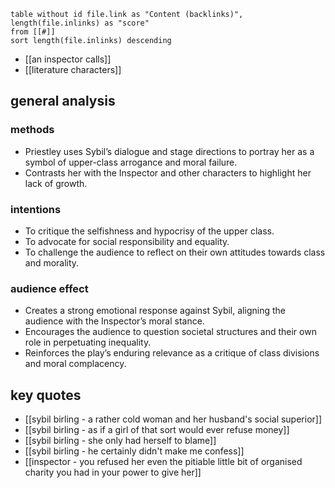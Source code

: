 
```dataview
table without id file.link as "Content (backlinks)", length(file.inlinks) as "score"
from [[#]]
sort length(file.inlinks) descending
```

- [[an inspector calls]]
- [[literature characters]]

## general analysis

### methods

- Priestley uses Sybil’s dialogue and stage directions to portray her as a symbol of upper-class arrogance and moral failure.
- Contrasts her with the Inspector and other characters to highlight her lack of growth.

### intentions

- To critique the selfishness and hypocrisy of the upper class. 
- To advocate for social responsibility and equality.
- To challenge the audience to reflect on their own attitudes towards class and morality. 

### audience effect

- Creates a strong emotional response against Sybil, aligning the audience with the Inspector’s moral stance.
- Encourages the audience to question societal structures and their own role in perpetuating inequality.
- Reinforces the play’s enduring relevance as a critique of class divisions and moral complacency.

## key quotes

- [[sybil birling - a rather cold woman and her husband's social superior]]
- [[sybil birling - as if a girl of that sort would ever refuse money]]
- [[sybil birling - she only had herself to blame]]
- [[sybil birling - he certainly didn't make me confess]]
- [[inspector - you refused her even the pitiable little bit of organised charity you had in your power to give her]]
